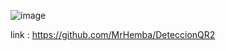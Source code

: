![image](https://github.com/user-attachments/assets/60218159-66f1-40b2-a664-34d9a9569171)

link : https://github.com/MrHemba/DeteccionQR2
